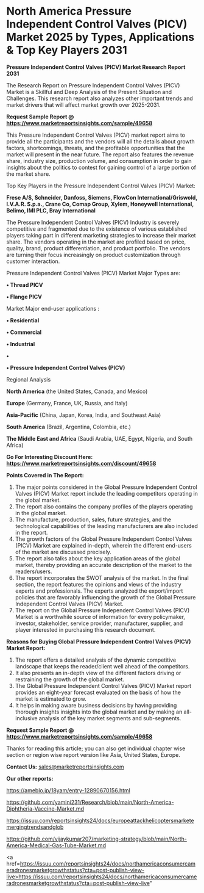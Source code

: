 # North America Pressure Independent Control Valves (PICV) Market 2025 by Types, Applications & Top Key Players 2031

<strong>Pressure Independent Control Valves (PICV) Market Research Report 2031</strong>

The Research Report on Pressure Independent Control Valves (PICV) Market is a Skillful and Deep Analysis of the Present Situation and Challenges. This research report also analyzes other important trends and market drivers that will affect market growth over 2025-2031.

<strong>Request Sample Report @ <a href=https://www.marketreportsinsights.com/sample/49658>https://www.marketreportsinsights.com/sample/49658</a></strong>

This Pressure Independent Control Valves (PICV) market report aims to provide all the participants and the vendors will all the details about growth factors, shortcomings, threats, and the profitable opportunities that the market will present in the near future. The report also features the revenue share, industry size, production volume, and consumption in order to gain insights about the politics to contest for gaining control of a large portion of the market share.

Top Key Players in the Pressure Independent Control Valves (PICV) Market:

<strong>Frese A/S, Schneider, Danfoss, Siemens, FlowCon International/Griswold, I.V.A.R. S.p.a., Crane Co, Comap Group, Xylem, Honeywell International, Belimo, IMI PLC, Bray International</strong>

The Pressure Independent Control Valves (PICV) Industry is severely competitive and fragmented due to the existence of various established players taking part in different marketing strategies to increase their market share. The vendors operating in the market are profiled based on price, quality, brand, product differentiation, and product portfolio. The vendors are turning their focus increasingly on product customization through customer interaction.

Pressure Independent Control Valves (PICV) Market Major Types are:

<strong>•  Thread PICV

•  Flange PICV</strong>

Market Major end-user applications :

<strong>•  Residential

•  Commercial

•  Industrial

•  

•  Pressure Independent Control Valves (PICV)</strong>

Regional Analysis

</u><strong><b>North America</b></strong> (the United States, Canada, and Mexico)

<strong><b>Europe </b></strong>(Germany, France, UK, Russia, and Italy)

<strong><b>Asia-Pacific</b></strong> (China, Japan, Korea, India, and Southeast Asia)

<strong><b>South America</b></strong> (Brazil, Argentina, Colombia, etc.)

<strong><b>The Middle East and Africa</b></strong> (Saudi Arabia, UAE, Egypt, Nigeria, and South Africa)

<strong>Go For Interesting Discount Here: <a href=https://www.marketreportsinsights.com/discount/49658>https://www.marketreportsinsights.com/discount/49658</a></strong>

<strong>Points Covered in The Report:</strong>
<ol>
  <li>The major points considered in the Global Pressure Independent Control Valves (PICV) Market report include the leading competitors operating in the global market.</li>
  <li>The report also contains the company profiles of the players operating in the global market.</li>
  <li>The manufacture, production, sales, future strategies, and the technological capabilities of the leading manufacturers are also included in the report.</li>
  <li>The growth factors of the Global Pressure Independent Control Valves (PICV) Market are explained in-depth, wherein the different end-users of the market are discussed precisely.</li>
  <li>The report also talks about the key application areas of the global market, thereby providing an accurate description of the market to the readers/users.</li>
  <li>The report incorporates the SWOT analysis of the market. In the final section, the report features the opinions and views of the industry experts and professionals. The experts analyzed the export/import policies that are favorably influencing the growth of the Global Pressure Independent Control Valves (PICV) Market.</li>
  <li>The report on the Global Pressure Independent Control Valves (PICV) Market is a worthwhile source of information for every policymaker, investor, stakeholder, service provider, manufacturer, supplier, and player interested in purchasing this research document.</li>
</ol>
<strong>Reasons for Buying Global Pressure Independent Control Valves (PICV) Market Report:</strong>

<ol>
  <li>The report offers a detailed analysis of the dynamic competitive landscape that keeps the reader/client well ahead of the competitors.</li>
  <li>It also presents an in-depth view of the different factors driving or restraining the growth of the global market.</li>
  <li>The Global Pressure Independent Control Valves (PICV) Market report provides an eight-year forecast evaluated on the basis of how the market is estimated to grow.</li>
  <li>It helps in making aware business decisions by having providing thorough insights insights into the global market and by making an all-inclusive analysis of the key market segments and sub-segments.</li>
</ol>
<strong>Request Sample Report @ <a href=https://www.marketreportsinsights.com/sample/49658>https://www.marketreportsinsights.com/sample/49658</a></strong>


Thanks for reading this article; you can also get individual chapter wise section or region wise report version like Asia, United States, Europe.

<strong>Contact Us:</strong>
sales@marketreportsinsights.com

<strong>Our other reports:</strong>

<a href=https://ameblo.jp/18yam/entry-12890670156.html>https://ameblo.jp/18yam/entry-12890670156.html</a>

<a href=https://github.com/yamini231/Research/blob/main/North-America-Diphtheria-Vaccine-Market.md>https://github.com/yamini231/Research/blob/main/North-America-Diphtheria-Vaccine-Market.md</a>

<a href=https://issuu.com/reportsinsights24/docs/europeattackhelicoptersmarketemergingtrendsandglob>https://issuu.com/reportsinsights24/docs/europeattackhelicoptersmarketemergingtrendsandglob</a>

<a href=https://github.com/vijaykumar207/marketing-strategy/blob/main/North-America-Medical-Gas-Tube-Market.md>https://github.com/vijaykumar207/marketing-strategy/blob/main/North-America-Medical-Gas-Tube-Market.md</a>

<a href=https://issuu.com/reportsinsights24/docs/northamericaconsumercameradronesmarketgrowthstatus?cta=post-publish-view-live>https://issuu.com/reportsinsights24/docs/northamericaconsumercameradronesmarketgrowthstatus?cta=post-publish-view-live</a>"
